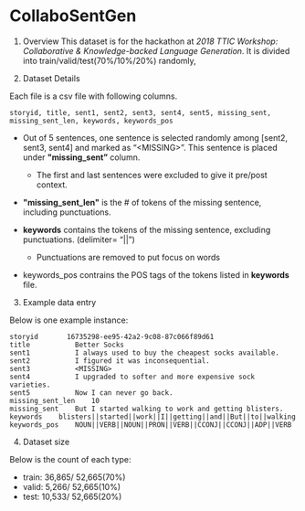 # CollaboSentGen

1. Overview
This dataset is for the hackathon at <em>2018 TTIC Workshop: Collaborative & Knowledge-backed Language Generation</em>. 
It is divided into train/valid/test(70%/10%/20%) randomly,

2. Dataset Details

Each file is a csv file with following columns.

```storyid, title, sent1, sent2, sent3, sent4, sent5, missing_sent, missing_sent_len, keywords, keywords_pos```

- Out of 5 sentences, one sentence is selected randomly among [sent2, sent3, sent4] and marked as “\<MISSING\>”. This sentence is placed under <strong>"missing_sent”</strong> column. 
	- The first and last sentences were excluded to give it pre/post context. 
- <strong>"missing_sent_len"</strong> is the # of tokens of the missing sentence, including punctuations. 
- <strong>keywords</strong> contains the tokens of the missing sentence, excluding punctuations. (delimiter= “||”)
  - Punctuations are removed to put focus on words
 
- <stron>keywords_pos</strong> contrains the POS tags of the tokens listed in <strong>keywords</strong> file. 


3. Example data entry

Below is one example instance:

```
storyid	      16735298-ee95-42a2-9c08-87c066f89d61
title	        Better Socks
sent1	        I always used to buy the cheapest socks available.
sent2	        I figured it was inconsequential.
sent3	        <MISSING>
sent4	        I upgraded to softer and more expensive sock varieties.
sent5	        Now I can never go back.
missing_sent_len	10
missing_sent	But I started walking to work and getting blisters.
keywords	blisters||started||work||I||getting||and||But||to||walking
keywords_pos	NOUN||VERB||NOUN||PRON||VERB||CCONJ||CCONJ||ADP||VERB
```



4. Dataset size

Below is the count of each type:

* train:  36,865/ 52,665(70%) 
* valid:   5,266/ 52,665(10%) 
* test:  10,533/ 52,665(20%) 

